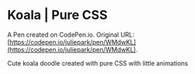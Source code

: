 # Koala | Pure CSS

A Pen created on CodePen.io. Original URL: [https://codepen.io/juliepark/pen/WMdwKL](https://codepen.io/juliepark/pen/WMdwKL).

Cute koala doodle created with pure CSS with little animations